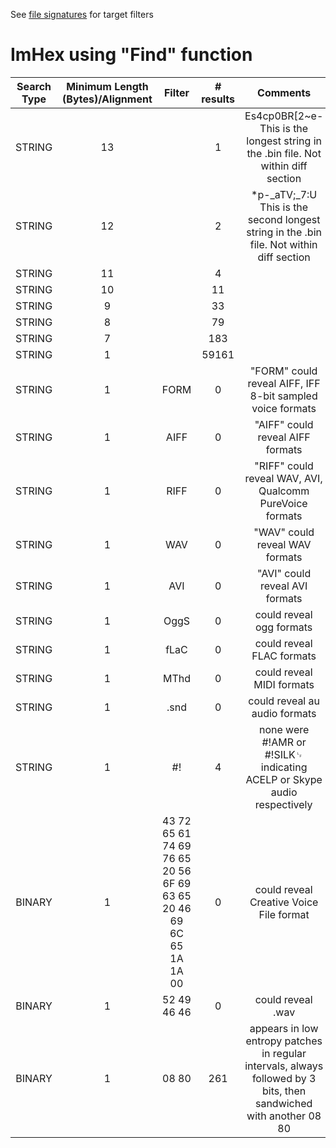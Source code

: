 See [file signatures](https://en.wikipedia.org/wiki/List_of_file_signatures) for target filters

# ImHex using "Find" function
|Search Type|Minimum Length (Bytes)/Alignment|Filter|# results|Comments|
|:-:|:-:|:-:|:-:|:-:|
|STRING|13||1|Es4cp0BR[2~e-  <br>This is the longest string in the .bin file. Not within diff section|
|STRING|12||2|*p-_aTV;_7:U  <br>This is the second longest string in the .bin file. Not within diff section|
|STRING|11||4||
|STRING|10||11||
|STRING|9||33||
|STRING|8||79||
|STRING|7||183||
|STRING|1||59161||
|STRING|1|FORM|0|"FORM" could reveal AIFF, IFF 8-bit sampled voice formats|
|STRING|1|AIFF|0|"AIFF" could reveal AIFF formats|
|STRING|1|RIFF|0|"RIFF" could reveal WAV, AVI, Qualcomm PureVoice formats|
|STRING|1|WAV|0|"WAV" could reveal WAV formats|
|STRING|1|AVI|0|"AVI" could reveal AVI formats|
|STRING|1|OggS|0|could reveal ogg formats|
|STRING|1|fLaC|0|could reveal FLAC formats|
|STRING|1|MThd|0|could reveal MIDI formats|
|STRING|1|.snd|0|could reveal au audio formats|
|STRING|1|#!|4|none were #!AMR or #!SILK␊ indicating ACELP or Skype audio respectively|
|BINARY|1|43 72 65 61 74 69 76 65 20 56 6F 69 63 65 20 46 69 6C 65 1A 1A 00|0|could reveal Creative Voice File format|
|BINARY|1|52 49 46 46|0|could reveal .wav|
|BINARY|1|08 80|261|appears in low entropy patches in regular intervals, always followed by 3 bits, then sandwiched with another 08 80|

